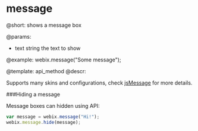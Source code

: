 message
=============


@short: shows a message box
	

@params:
- text	string	the text to show

@example:
webix.message("Some message");

@template:	api_method
@descr:

Supports many skins and configurations, check [jsMessage](https://github.com/dhtmlx/message) for more details.

###Hiding a message

Message boxes can hidden using API:

~~~js
var message = webix.message("Hi!");
webix.message.hide(message);
~~~
